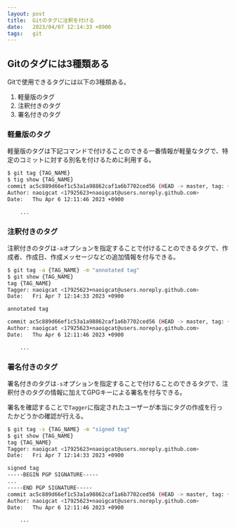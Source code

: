 ```yaml
---
layout: post
title:  Gitのタグに注釈を付ける
date:   2023/04/07 12:14:33 +0900
tags:   git
---
```


## Gitのタグには3種類ある

Gitで使用できるタグには以下の3種類ある。

1.  軽量版のタグ
1.  注釈付きのタグ
1.  署名付きのタグ

### 軽量版のタグ

軽量版のタグは下記コマンドで付けることのできる一番情報が軽量なタグで、特定のコミットに対する別名を付けるために利用する。

```sh
$ git tag {TAG_NAME}
$ tig show {TAG_NAME}
commit ac5c889d66ef1c53a1a98862caf1a6b7702ced56 (HEAD -> master, tag: {TAG_NAME}, origin/master, origin/HEAD)
Author: naoigcat <17925623+naoigcat@users.noreply.github.com>
Date:   Thu Apr 6 12:11:46 2023 +0900

    ...
```

### 注釈付きのタグ

注釈付きのタグは`-a`オプションを指定することで付けることのできるタグで、作成者、作成日、作成メッセージなどの追加情報を付与できる。

```sh
$ git tag -a {TAG_NAME} -m "annotated tag"
$ git show {TAG_NAME}
tag {TAG_NAME}
Tagger: naoigcat <17925623+naoigcat@users.noreply.github.com>
Date:   Fri Apr 7 12:14:33 2023 +0900

annotated tag

commit ac5c889d66ef1c53a1a98862caf1a6b7702ced56 (HEAD -> master, tag: {TAG_NAME}, origin/master, origin/HEAD)
Author: naoigcat <17925623+naoigcat@users.noreply.github.com>
Date:   Thu Apr 6 12:11:46 2023 +0900

    ...
```

### 署名付きのタグ

署名付きのタグは`-s`オプションを指定することで付けることのできるタグで、注釈付きのタグの情報に加えてGPGキーによる署名を付与できる。

署名を確認することで`Tagger`に指定されたユーザーが本当にタグの作成を行ったかどうかの確認が行える。

```sh
$ git tag -s {TAG_NAME} -m "signed tag"
$ git show {TAG_NAME}
tag {TAG_NAME}
Tagger: naoigcat <17925623+naoigcat@users.noreply.github.com>
Date:   Fri Apr 7 12:14:33 2023 +0900

signed tag
-----BEGIN PGP SIGNATURE-----
...
-----END PGP SIGNATURE-----
commit ac5c889d66ef1c53a1a98862caf1a6b7702ced56 (HEAD -> master, tag: {TAG_NAME}, origin/master, origin/HEAD)
Author: naoigcat <17925623+naoigcat@users.noreply.github.com>
Date:   Thu Apr 6 12:11:46 2023 +0900

    ...
```
